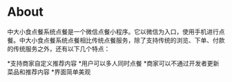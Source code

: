 # About
中大小食点餐系统点餐是一个微信点餐小程序。它以微信为入口，使用手机进行点餐。中大小食点餐系统点餐相比传统点餐服务，除了支持传统的浏览、下单、付款的传统服务之外，还有以下几个特点：

*支持商家自定义推荐内容
*用户可以多人同时点餐
*商家可以不通过开发者更新菜品和推荐内容
*界面简单美观

